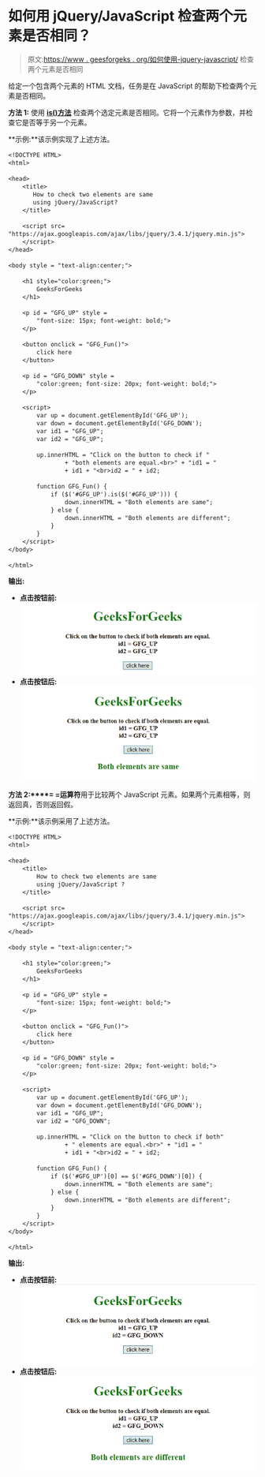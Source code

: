 # 如何用 jQuery/JavaScript 检查两个元素是否相同？

> 原文:[https://www . geesforgeks . org/如何使用-jquery-javascript/](https://www.geeksforgeeks.org/how-to-check-two-elements-are-same-using-jquery-javascript/) 检查两个元素是否相同

给定一个包含两个元素的 HTML 文档，任务是在 JavaScript 的帮助下检查两个元素是否相同。

**方法 1:** 使用 **[is()方法](https://www.geeksforgeeks.org/jquery-is-method/)** 检查两个选定元素是否相同。它将一个元素作为参数，并检查它是否等于另一个元素。

**示例:**该示例实现了上述方法。

```
<!DOCTYPE HTML>  
<html>  

<head> 
    <title> 
       How to check two elements are same
       using jQuery/JavaScript?
    </title>

    <script src=
"https://ajax.googleapis.com/ajax/libs/jquery/3.4.1/jquery.min.js">
    </script>
</head>

<body style = "text-align:center;">  

    <h1 style="color:green;">  
        GeeksForGeeks  
    </h1>

    <p id = "GFG_UP" style =
        "font-size: 15px; font-weight: bold;">
    </p>

    <button onclick = "GFG_Fun()">
        click here
    </button>

    <p id = "GFG_DOWN" style =
        "color:green; font-size: 20px; font-weight: bold;">
    </p>

    <script> 
        var up = document.getElementById('GFG_UP');
        var down = document.getElementById('GFG_DOWN');
        var id1 = "GFG_UP";
        var id2 = "GFG_UP";

        up.innerHTML = "Click on the button to check if "
                + "both elements are equal.<br>" + "id1 = "
                + id1 + "<br>id2 = " + id2;

        function GFG_Fun() {
            if ($('#GFG_UP').is($('#GFG_UP'))) {
                down.innerHTML = "Both elements are same";
            } else {    
                down.innerHTML = "Both elements are different";
            }
        }
    </script> 
</body>  

</html>
```

**输出:**

*   **点击按钮前:**
    ![](img/ce6035531514611e8f3552f65a8a720d.png)
*   **点击按钮后:**
    ![](img/2fa4755f10348a134ae283803c8e78b9.png)

**方法 2:****= =运算符**用于比较两个 JavaScript 元素。如果两个元素相等，则返回真，否则返回假。

**示例:**该示例采用了上述方法。

```
<!DOCTYPE HTML>  
<html>  

<head> 
    <title> 
        How to check two elements are same
        using jQuery/JavaScript ?
    </title>

    <script src=
"https://ajax.googleapis.com/ajax/libs/jquery/3.4.1/jquery.min.js">
    </script>
</head>

<body style = "text-align:center;">

    <h1 style="color:green;">  
        GeeksForGeeks  
    </h1>

    <p id = "GFG_UP" style =
        "font-size: 15px; font-weight: bold;">
    </p>

    <button onclick = "GFG_Fun()">
        click here
    </button>

    <p id = "GFG_DOWN" style =
        "color:green; font-size: 20px; font-weight: bold;">
    </p>

    <script> 
        var up = document.getElementById('GFG_UP');
        var down = document.getElementById('GFG_DOWN');
        var id1 = "GFG_UP";
        var id2 = "GFG_DOWN";

        up.innerHTML = "Click on the button to check if both"
                + " elements are equal.<br>" + "id1 = "
                + id1 + "<br>id2 = " + id2;

        function GFG_Fun() {
            if ($('#GFG_UP')[0] == $('#GFG_DOWN')[0]) {
                down.innerHTML = "Both elements are same";
            } else {    
                down.innerHTML = "Both elements are different";
            }
        }
    </script> 
</body>  

</html>
```

**输出:**

*   **点击按钮前:**
    ![](img/2bb3d8c2a879e457e52cba65eb069a1d.png)
*   **点击按钮后:**
    ![](img/6fa8ecdfdd3a6e9672a27c2ae75fe58a.png)